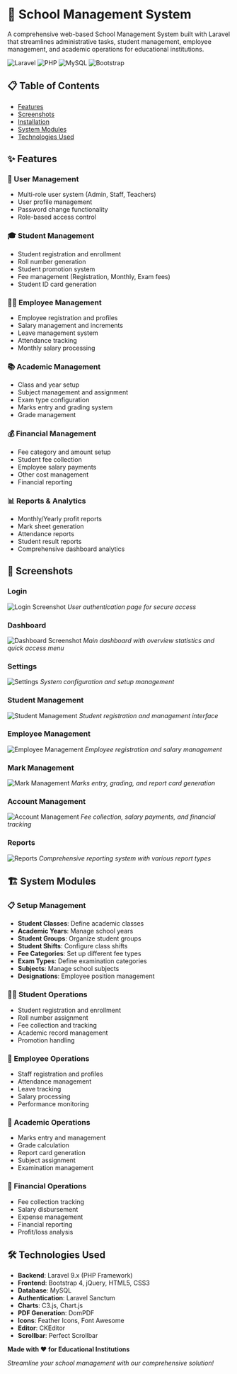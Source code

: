 # 🏫 School Management System

A comprehensive web-based School Management System built with Laravel that streamlines administrative tasks, student management, employee management, and academic operations for educational institutions.

![Laravel](https://img.shields.io/badge/Laravel-FF2D20?style=for-the-badge&logo=laravel&logoColor=white)
![PHP](https://img.shields.io/badge/PHP-777BB4?style=for-the-badge&logo=php&logoColor=white)
![MySQL](https://img.shields.io/badge/MySQL-005C84?style=for-the-badge&logo=mysql&logoColor=white)
![Bootstrap](https://img.shields.io/badge/Bootstrap-563D7C?style=for-the-badge&logo=bootstrap&logoColor=white)

## 📋 Table of Contents

- [Features](#features)
- [Screenshots](#screenshots)
- [Installation](#installation)
- [System Modules](#system-modules)
- [Technologies Used](#technologies-used)

## ✨ Features

### 👥 User Management
- Multi-role user system (Admin, Staff, Teachers)
- User profile management
- Password change functionality
- Role-based access control

### 🎓 Student Management
- Student registration and enrollment
- Roll number generation
- Student promotion system
- Fee management (Registration, Monthly, Exam fees)
- Student ID card generation

### 👨‍🏫 Employee Management
- Employee registration and profiles
- Salary management and increments
- Leave management system
- Attendance tracking
- Monthly salary processing

### 📚 Academic Management
- Class and year setup
- Subject management and assignment
- Exam type configuration
- Marks entry and grading system
- Grade management

### 💰 Financial Management
- Fee category and amount setup
- Student fee collection
- Employee salary payments
- Other cost management
- Financial reporting

### 📊 Reports & Analytics
- Monthly/Yearly profit reports
- Mark sheet generation
- Attendance reports
- Student result reports
- Comprehensive dashboard analytics

## 📸 Screenshots

### Login
![Login Screenshot](screenshots/login.png)
*User authentication page for secure access*

### Dashboard
![Dashboard Screenshot](screenshots/dashboard.png)
*Main dashboard with overview statistics and quick access menu*

### Settings
![Settings](screenshots/settings.png)
*System configuration and setup management*

### Student Management
![Student Management](screenshots/student_management.png)
*Student registration and management interface*

### Employee Management
![Employee Management](screenshots/employee_management.png)
*Employee registration and salary management*

### Mark Management
![Mark Management](screenshots/mark_management.png)
*Marks entry, grading, and report card generation*

### Account Management
![Account Management](screenshots/account_management.png)
*Fee collection, salary payments, and financial tracking*

### Reports
![Reports](screenshots/reports.png)
*Comprehensive reporting system with various report types*


## 🏗️ System Modules

### 📋 Setup Management
- **Student Classes**: Define academic classes
- **Academic Years**: Manage school years
- **Student Groups**: Organize student groups
- **Student Shifts**: Configure class shifts
- **Fee Categories**: Set up different fee types
- **Exam Types**: Define examination categories
- **Subjects**: Manage school subjects
- **Designations**: Employee position management

### 👨‍🎓 Student Operations
- Student registration and enrollment
- Roll number assignment
- Fee collection and tracking
- Academic record management
- Promotion handling

### 👥 Employee Operations
- Staff registration and profiles
- Attendance management
- Leave tracking
- Salary processing
- Performance monitoring

### 📝 Academic Operations
- Marks entry and management
- Grade calculation
- Report card generation
- Subject assignment
- Examination management

### 💼 Financial Operations
- Fee collection tracking
- Salary disbursement
- Expense management
- Financial reporting
- Profit/loss analysis

## 🛠️ Technologies Used

- **Backend**: Laravel 9.x (PHP Framework)
- **Frontend**: Bootstrap 4, jQuery, HTML5, CSS3
- **Database**: MySQL
- **Authentication**: Laravel Sanctum
- **Charts**: C3.js, Chart.js
- **PDF Generation**: DomPDF
- **Icons**: Feather Icons, Font Awesome
- **Editor**: CKEditor
- **Scrollbar**: Perfect Scrollbar


**Made with ❤️ for Educational Institutions**

*Streamline your school management with our comprehensive solution!*
